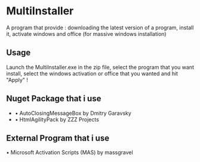 # MultiInstaller

A program that provide : downloading the latest version of a program, install it, activate windows and office (for massive windows installation) 

## Usage

Launch the MultiInstaller.exe in the zip file, select the program that you want install, select the windows activation or office that you wanted and hit "Apply" !

## Nuget Package that i use

- • AutoClosingMessageBox by Dmitry Garavsky
- • HtmlAgilityPack by ZZZ Projects

## External Program that i use

 • Microsoft Activation Scripts (MAS) by massgravel
